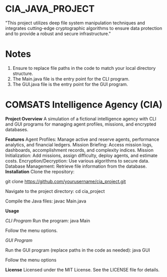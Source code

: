 # CIA_JAVA_PROJECT
"This project utilizes deep file system manipulation techniques and integrates cutting-edge cryptographic algorithms to ensure data protection and to provide a robust and secure infrastructure."
# Notes
1. Ensure to replace file paths in the code to match your local directory structure.
2. The Main.java file is the entry point for the CLI program.
3. The GUI.java file is the entry point for the GUI program.

# COMSATS Intelligence Agency (CIA)
**Project Overview**
A simulation of a fictional intelligence agency with CLI and GUI programs for managing agent profiles, missions, and encrypted databases.

**Features**
Agent Profiles: Manage active and reserve agents, performance analytics, and financial ledgers.
Mission Briefing: Access mission logs, dashboards, accomplishment records, and complexity indices.
Mission Initialization: Add missions, assign difficulty, deploy agents, and estimate costs.
Encryption/Decryption: Use various algorithms to secure data.
Database Management: Retrieve file information from the database.
**Installation**
Clone the repository:

git clone https://github.com/yourusername/cia_project.git

Navigate to the project directory:
cd cia_project

Compile the Java files:
javac Main.java

**Usage**

_CLI Program_
Run the program:
java Main

Follow the menu options.

_GUI Program_

Run the GUI program (replace paths in the code as needed):
java GUI

Follow the menu options


**License**
Licensed under the MIT License. See the LICENSE file for details.

